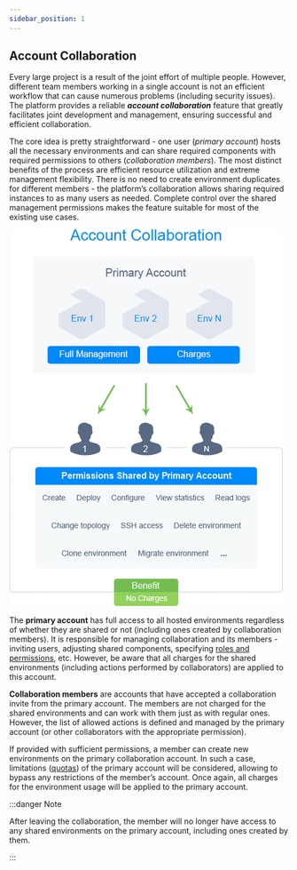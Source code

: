 ```yaml
---
sidebar_position: 1
---
```


## Account Collaboration

Every large project is a result of the joint effort of multiple people. However, different team members working in a single account is not an efficient workflow that can cause numerous problems (including security issues). The platform provides a reliable **_account collaboration_** feature that greatly facilitates joint development and management, ensuring successful and efficient collaboration.

The core idea is pretty straightforward - one user (_primary account_) hosts all the necessary environments and can share required components with required permissions to others (_collaboration members_). The most distinct benefits of the process are efficient resource utilization and extreme management flexibility. There is no need to create environment duplicates for different members - the platform’s collaboration allows sharing required instances to as many users as needed. Complete control over the shared management permissions makes the feature suitable for most of the existing use cases.

<div style={{
    display:'flex',
    justifyContent: 'center',
    margin: '0 0 1rem 0'
}}>

![Locale Dropdown](./img/CollaborationOverview/01-account-collaboration-scheme.png)

</div>

The **primary account** has full access to all hosted environments regardless of whether they are shared or not (including ones created by collaboration members). It is responsible for managing collaboration and its members - inviting users, adjusting shared components, specifying [roles and permissions](/docs/Account&Pricing/Accounts%20Collaboration/Collaboration%20Roles%20Policies), etc. However, be aware that all charges for the shared environments (including actions performed by collaborators) are applied to this account.

**Collaboration members** are accounts that have accepted a collaboration invite from the primary account. The members are not charged for the shared environments and can work with them just as with regular ones. However, the list of allowed actions is defined and managed by the primary account (or other collaborators with the appropriate permission).

If provided with sufficient permissions, a member can create new environments on the primary collaboration account. In such a case, limitations ([quotas](/docs/Account&Pricing/Quotas%20System)) of the primary account will be considered, allowing to bypass any restrictions of the member’s account. Once again, all charges for the environment usage will be applied to the primary account.

:::danger Note

After leaving the collaboration, the member will no longer have access to any shared environments on the primary account, including ones created by them.

:::
